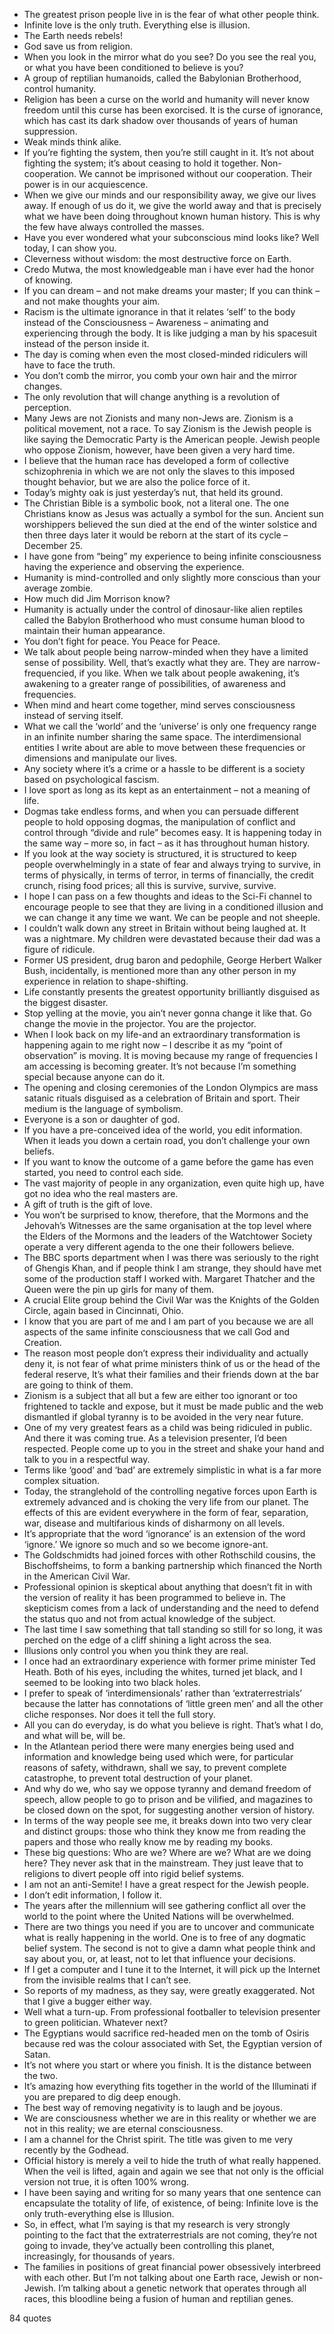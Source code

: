  - The greatest prison people live in is the fear of what other people think.
 - Infinite love is the only truth. Everything else is illusion.
 - The Earth needs rebels!
 - God save us from religion.
 - When you look in the mirror what do you see? Do you see the real you, or what you have been conditioned to believe is you?
 - A group of reptilian humanoids, called the Babylonian Brotherhood, control humanity.
 - Religion has been a curse on the world and humanity will never know freedom until this curse has been exorcised. It is the curse of ignorance, which has cast its dark shadow over thousands of years of human suppression.
 - Weak minds think alike.
 - If you’re fighting the system, then you’re still caught in it. It’s not about fighting the system; it’s about ceasing to hold it together. Non-cooperation. We cannot be imprisoned without our cooperation. Their power is in our acquiescence.
 - When we give our minds and our responsibility away, we give our lives away. If enough of us do it, we give the world away and that is precisely what we have been doing throughout known human history. This is why the few have always controlled the masses.
 - Have you ever wondered what your subconscious mind looks like? Well today, I can show you.
 - Cleverness without wisdom: the most destructive force on Earth.
 - Credo Mutwa, the most knowledgeable man i have ever had the honor of knowing.
 - If you can dream – and not make dreams your master; If you can think – and not make thoughts your aim.
 - Racism is the ultimate ignorance in that it relates ‘self’ to the body instead of the Consciousness – Awareness – animating and experiencing through the body. It is like judging a man by his spacesuit instead of the person inside it.
 - The day is coming when even the most closed-minded ridiculers will have to face the truth.
 - You don’t comb the mirror, you comb your own hair and the mirror changes.
 - The only revolution that will change anything is a revolution of perception.
 - Many Jews are not Zionists and many non-Jews are. Zionism is a political movement, not a race. To say Zionism is the Jewish people is like saying the Democratic Party is the American people. Jewish people who oppose Zionism, however, have been given a very hard time.
 - I believe that the human race has developed a form of collective schizophrenia in which we are not only the slaves to this imposed thought behavior, but we are also the police force of it.
 - Today’s mighty oak is just yesterday’s nut, that held its ground.
 - The Christian Bible is a symbolic book, not a literal one. The one Christians know as Jesus was actually a symbol for the sun. Ancient sun worshippers believed the sun died at the end of the winter solstice and then three days later it would be reborn at the start of its cycle – December 25.
 - I have gone from “being” my experience to being infinite consciousness having the experience and observing the experience.
 - Humanity is mind-controlled and only slightly more conscious than your average zombie.
 - How much did Jim Morrison know?
 - Humanity is actually under the control of dinosaur-like alien reptiles called the Babylon Brotherhood who must consume human blood to maintain their human appearance.
 - You don’t fight for peace. You Peace for Peace.
 - We talk about people being narrow-minded when they have a limited sense of possibility. Well, that’s exactly what they are. They are narrow-frequencied, if you like. When we talk about people awakening, it’s awakening to a greater range of possibilities, of awareness and frequencies.
 - When mind and heart come together, mind serves consciousness instead of serving itself.
 - What we call the ‘world’ and the ‘universe’ is only one frequency range in an infinite number sharing the same space. The interdimensional entities I write about are able to move between these frequencies or dimensions and manipulate our lives.
 - Any society where it’s a crime or a hassle to be different is a society based on psychological fascism.
 - I love sport as long as its kept as an entertainment – not a meaning of life.
 - Dogmas take endless forms, and when you can persuade different people to hold opposing dogmas, the manipulation of conflict and control through “divide and rule” becomes easy. It is happening today in the same way – more so, in fact – as it has throughout human history.
 - If you look at the way society is structured, it is structured to keep people overwhelmingly in a state of fear and always trying to survive, in terms of physically, in terms of terror, in terms of financially, the credit crunch, rising food prices; all this is survive, survive, survive.
 - I hope I can pass on a few thoughts and ideas to the Sci-Fi channel to encourage people to see that they are living in a conditioned illusion and we can change it any time we want. We can be people and not sheeple.
 - I couldn’t walk down any street in Britain without being laughed at. It was a nightmare. My children were devastated because their dad was a figure of ridicule.
 - Former US president, drug baron and pedophile, George Herbert Walker Bush, incidentally, is mentioned more than any other person in my experience in relation to shape-shifting.
 - Life constantly presents the greatest opportunity brilliantly disguised as the biggest disaster.
 - Stop yelling at the movie, you ain’t never gonna change it like that. Go change the movie in the projector. You are the projector.
 - When I look back on my life-and an extraordinary transformation is happening again to me right now – I describe it as my “point of observation” is moving. It is moving because my range of frequencies I am accessing is becoming greater. It’s not because I’m something special because anyone can do it.
 - The opening and closing ceremonies of the London Olympics are mass satanic rituals disguised as a celebration of Britain and sport. Their medium is the language of symbolism.
 - Everyone is a son or daughter of god.
 - If you have a pre-conceived idea of the world, you edit information. When it leads you down a certain road, you don’t challenge your own beliefs.
 - If you want to know the outcome of a game before the game has even started, you need to control each side.
 - The vast majority of people in any organization, even quite high up, have got no idea who the real masters are.
 - A gift of truth is the gift of love.
 - You won’t be surprised to know, therefore, that the Mormons and the Jehovah’s Witnesses are the same organisation at the top level where the Elders of the Mormons and the leaders of the Watchtower Society operate a very different agenda to the one their followers believe.
 - The BBC sports department when I was there was seriously to the right of Ghengis Khan, and if people think I am strange, they should have met some of the production staff I worked with. Margaret Thatcher and the Queen were the pin up girls for many of them.
 - A crucial Elite group behind the Civil War was the Knights of the Golden Circle, again based in Cincinnati, Ohio.
 - I know that you are part of me and I am part of you because we are all aspects of the same infinite consciousness that we call God and Creation.
 - The reason most people don’t express their individuality and actually deny it, is not fear of what prime ministers think of us or the head of the federal reserve, It’s what their families and their friends down at the bar are going to think of them.
 - Zionism is a subject that all but a few are either too ignorant or too frightened to tackle and expose, but it must be made public and the web dismantled if global tyranny is to be avoided in the very near future.
 - One of my very greatest fears as a child was being ridiculed in public. And there it was coming true. As a television presenter, I’d been respected. People come up to you in the street and shake your hand and talk to you in a respectful way.
 - Terms like ‘good’ and ‘bad’ are extremely simplistic in what is a far more complex situation.
 - Today, the stranglehold of the controlling negative forces upon Earth is extremely advanced and is choking the very life from our planet. The effects of this are evident everywhere in the form of fear, separation, war, disease and multifarious kinds of disharmony on all levels.
 - It’s appropriate that the word ‘ignorance’ is an extension of the word ‘ignore.’ We ignore so much and so we become ignore-ant.
 - The Goldschmidts had joined forces with other Rothschild cousins, the Bischoffsheims, to form a banking partnership which financed the North in the American Civil War.
 - Professional opinion is skeptical about anything that doesn’t fit in with the version of reality it has been programmed to believe in. The skepticism comes from a lack of understanding and the need to defend the status quo and not from actual knowledge of the subject.
 - The last time I saw something that tall standing so still for so long, it was perched on the edge of a cliff shining a light across the sea.
 - Illusions only control you when you think they are real.
 - I once had an extraordinary experience with former prime minister Ted Heath. Both of his eyes, including the whites, turned jet black, and I seemed to be looking into two black holes.
 - I prefer to speak of ‘interdimensionals’ rather than ‘extraterrestrials’ because the latter has connotations of ‘little green men’ and all the other cliche responses. Nor does it tell the full story.
 - All you can do everyday, is do what you believe is right. That’s what I do, and what will be, will be.
 - In the Atlantean period there were many energies being used and information and knowledge being used which were, for particular reasons of safety, withdrawn, shall we say, to prevent complete catastrophe, to prevent total destruction of your planet.
 - And why do we, who say we oppose tyranny and demand freedom of speech, allow people to go to prison and be vilified, and magazines to be closed down on the spot, for suggesting another version of history.
 - In terms of the way people see me, it breaks down into two very clear and distinct groups: those who think they know me from reading the papers and those who really know me by reading my books.
 - These big questions: Who are we? Where are we? What are we doing here? They never ask that in the mainstream. They just leave that to religions to divert people off into rigid belief systems.
 - I am not an anti-Semite! I have a great respect for the Jewish people.
 - I don’t edit information, I follow it.
 - The years after the millennium will see gathering conflict all over the world to the point where the United Nations will be overwhelmed.
 - There are two things you need if you are to uncover and communicate what is really happening in the world. One is to free of any dogmatic belief system. The second is not to give a damn what people think and say about you, or, at least, not to let that influence your decisions.
 - If I get a computer and I tune it to the Internet, it will pick up the Internet from the invisible realms that I can’t see.
 - So reports of my madness, as they say, were greatly exaggerated. Not that I give a bugger either way.
 - Well what a turn-up. From professional footballer to television presenter to green politician. Whatever next?
 - The Egyptians would sacrifice red-headed men on the tomb of Osiris because red was the colour associated with Set, the Egyptian version of Satan.
 - It’s not where you start or where you finish. It is the distance between the two.
 - It’s amazing how everything fits together in the world of the Illuminati if you are prepared to dig deep enough.
 - The best way of removing negativity is to laugh and be joyous.
 - We are consciousness whether we are in this reality or whether we are not in this reality; we are eternal consciousness.
 - I am a channel for the Christ spirit. The title was given to me very recently by the Godhead.
 - Official history is merely a veil to hide the truth of what really happened. When the veil is lifted, again and again we see that not only is the official version not true, it is often 100% wrong.
 - I have been saying and writing for so many years that one sentence can encapsulate the totality of life, of existence, of being: Infinite love is the only truth-everything else is Illusion.
 - So, in effect, what I’m saying is that my research is very strongly pointing to the fact that the extraterrestrials are not coming, they’re not going to invade, they’ve actually been controlling this planet, increasingly, for thousands of years.
 - The families in positions of great financial power obsessively interbreed with each other. But I’m not talking about one Earth race, Jewish or non-Jewish. I’m talking about a genetic network that operates through all races, this bloodline being a fusion of human and reptilian genes.

84 quotes